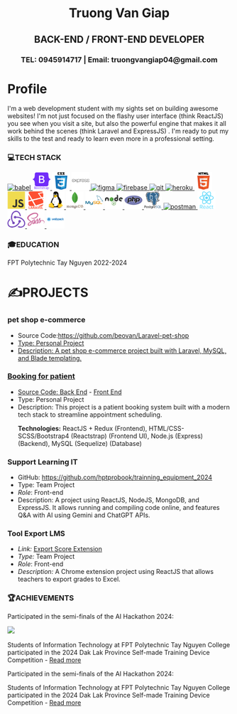 
<h1 align="center">Truong Van Giap</h1>
<h2 align="center">BACK-END / FRONT-END DEVELOPER</h1>
<h3 align="center">TEL: 0945914717 | Email: truongvangiap04@gmail.com</h1>

<h1  align="left" >Profile</h1>
<p align="left">I'm a web development student with my sights set on building awesome websites! I'm not just focused on the flashy user interface (think ReactJS) you see when you visit a site, but also the powerful engine that makes it all work behind the scenes (think Laravel and ExpressJS) . I'm ready to put my skills to the test and ready to learn even more in a professional setting.
</p>
 <section>
    <h3>💻TECH STACK</h3>
   <p align="left"> <a href="https://babeljs.io/" target="_blank" rel="noreferrer"> <img src="https://www.vectorlogo.zone/logos/babeljs/babeljs-icon.svg" alt="babel" width="40" height="40"/> </a> <a href="https://getbootstrap.com" target="_blank" rel="noreferrer"> <img src="https://raw.githubusercontent.com/devicons/devicon/master/icons/bootstrap/bootstrap-plain-wordmark.svg" alt="bootstrap" width="40" height="40"/> </a> <a href="https://www.w3schools.com/css/" target="_blank" rel="noreferrer"> <img src="https://raw.githubusercontent.com/devicons/devicon/master/icons/css3/css3-original-wordmark.svg" alt="css3" width="40" height="40"/> </a> <a href="https://expressjs.com" target="_blank" rel="noreferrer"> <img src="https://raw.githubusercontent.com/devicons/devicon/master/icons/express/express-original-wordmark.svg" alt="express" width="40" height="40"/> </a> <a href="https://www.figma.com/" target="_blank" rel="noreferrer"> <img src="https://www.vectorlogo.zone/logos/figma/figma-icon.svg" alt="figma" width="40" height="40"/> </a> <a href="https://firebase.google.com/" target="_blank" rel="noreferrer"> <img src="https://www.vectorlogo.zone/logos/firebase/firebase-icon.svg" alt="firebase" width="40" height="40"/> </a> <a href="https://git-scm.com/" target="_blank" rel="noreferrer"> <img src="https://www.vectorlogo.zone/logos/git-scm/git-scm-icon.svg" alt="git" width="40" height="40"/> </a> <a href="https://heroku.com" target="_blank" rel="noreferrer"> <img src="https://www.vectorlogo.zone/logos/heroku/heroku-icon.svg" alt="heroku" width="40" height="40"/> </a> <a href="https://www.w3.org/html/" target="_blank" rel="noreferrer"> <img src="https://raw.githubusercontent.com/devicons/devicon/master/icons/html5/html5-original-wordmark.svg" alt="html5" width="40" height="40"/> </a> <a href="https://developer.mozilla.org/en-US/docs/Web/JavaScript" target="_blank" rel="noreferrer"> <img src="https://raw.githubusercontent.com/devicons/devicon/master/icons/javascript/javascript-original.svg" alt="javascript" width="40" height="40"/> </a> <a href="https://laravel.com/" target="_blank" rel="noreferrer"> <img src="https://raw.githubusercontent.com/devicons/devicon/master/icons/laravel/laravel-plain-wordmark.svg" alt="laravel" width="40" height="40"/> </a> <a href="https://www.linux.org/" target="_blank" rel="noreferrer"> <img src="https://raw.githubusercontent.com/devicons/devicon/master/icons/linux/linux-original.svg" alt="linux" width="40" height="40"/> </a> <a href="https://www.mongodb.com/" target="_blank" rel="noreferrer"> <img src="https://raw.githubusercontent.com/devicons/devicon/master/icons/mongodb/mongodb-original-wordmark.svg" alt="mongodb" width="40" height="40"/> </a> <a href="https://www.mysql.com/" target="_blank" rel="noreferrer"> <img src="https://raw.githubusercontent.com/devicons/devicon/master/icons/mysql/mysql-original-wordmark.svg" alt="mysql" width="40" height="40"/> </a> <a href="https://nodejs.org" target="_blank" rel="noreferrer"> <img src="https://raw.githubusercontent.com/devicons/devicon/master/icons/nodejs/nodejs-original-wordmark.svg" alt="nodejs" width="40" height="40"/> </a> <a href="https://www.php.net" target="_blank" rel="noreferrer"> <img src="https://raw.githubusercontent.com/devicons/devicon/master/icons/php/php-original.svg" alt="php" width="40" height="40"/> </a> <a href="https://www.postgresql.org" target="_blank" rel="noreferrer"> <img src="https://raw.githubusercontent.com/devicons/devicon/master/icons/postgresql/postgresql-original-wordmark.svg" alt="postgresql" width="40" height="40"/> </a> <a href="https://postman.com" target="_blank" rel="noreferrer"> <img src="https://www.vectorlogo.zone/logos/getpostman/getpostman-icon.svg" alt="postman" width="40" height="40"/> </a> <a href="https://reactjs.org/" target="_blank" rel="noreferrer"> <img src="https://raw.githubusercontent.com/devicons/devicon/master/icons/react/react-original-wordmark.svg" alt="react" width="40" height="40"/> </a> <a href="https://redux.js.org" target="_blank" rel="noreferrer"> <img src="https://raw.githubusercontent.com/devicons/devicon/master/icons/redux/redux-original.svg" alt="redux" width="40" height="40"/> </a> <a href="https://sass-lang.com" target="_blank" rel="noreferrer"> <img src="https://raw.githubusercontent.com/devicons/devicon/master/icons/sass/sass-original.svg" alt="sass" width="40" height="40"/> </a> <a href="https://webpack.js.org" target="_blank" rel="noreferrer"> <img src="https://raw.githubusercontent.com/devicons/devicon/d00d0969292a6569d45b06d3f350f463a0107b0d/icons/webpack/webpack-original-wordmark.svg" alt="webpack" width="40" height="40"/> </a> </p>

  </section>

  <section>
    <h3>🎓EDUCATION</h3>
    <p>FPT Polytechnic Tay Nguyen 2022-2024</p>
  </section>
<h1>✍️PROJECTS</h1>
<section>
  <h3>pet shop e-commerce</h3>
  <ul>
    <li>Source Code:<a href="https://github.com/beovan/Laravel-pet-shop"/>https://github.com/beovan/Laravel-pet-shop</li>
    <li>Type: Personal Project</li>
    <li>Description: A pet shop e-commerce project built with Laravel, MySQL, and Blade templating.</li>
  </ul>
</section>

<section>
  <h3>Booking for patient</h3>  <ul>
   <li>Source Code: <a href="https://github.com/beovan/Backend-nodejs-Booking-care">Back End</a> -  <a href="https://github.com/beovan/Frontend-ReactJS-Booking-care">Front End</a></li>  
   <li>Type: Personal Project</li>  
   <li>Description: This project is a patient booking system built with a modern tech stack to streamline appointment scheduling.

**Technologies:** ReactJS + Redux (Frontend), HTML/CSS-SCSS/Bootstrap4 (Reactstrap) (Frontend UI), Node.js (Express) (Backend), MySQL (Sequelize) (Database)
</li>  
  </ul>
</section>

<section>
  <h3>Support Learning IT</h3>  <ul>
   <li>GitHub: <a href="https://github.com/hptprobook/trainning_equipment_2024">https://github.com/hptprobook/trainning_equipment_2024</a></li>  
   <li>Type: Team Project</li> 
<li><em>Role</em>: Front-end</li>
   <li>Description: A project using ReactJS, NodeJS, MongoDB, and ExpressJS. It allows running and compiling code online, and features Q&A with AI using Gemini and ChatGPT APIs.
</li>
  </ul>
</section>
<section>
  <h3>Tool Export LMS</h3>
 <ul dir="auto">
<li><em>Link:</em> <a href="https://chromewebstore.google.com/detail/export-score/nligchepkpodlccjkjliepebgloolfee?authuser=0&amp;hl=vi" rel="nofollow">Export Score Extension</a></li>
<li><em>Type:</em> Team Project</li>
<li><em>Role</em>: Front-end</li>
<li><em>Description:</em> A Chrome extension project using ReactJS that allows teachers to export grades to Excel.</li>
</ul>
  </ul>
</section>

  <section>
    <h3>🏆ACHIEVEMENTS</h3>
    <p>Participated in the semi-finals of the AI Hackathon 2024: </p>
   <img src="https://github.com/beovan/beovan/blob/main/FPT%20EDU%20HAKATHON%202024.jpg">
    <p>Students of Information Technology at FPT Polytechnic Tay Nguyen College participated in the 2024 Dak Lak Province Self-made Training Device Competition - <a href="https://feji.us/fuzh46">Read more</a></p>
 <p>Participated in the semi-finals of the AI Hackathon 2024: </p>
       <p>Students of Information Technology at FPT Polytechnic Tay Nguyen College participated in the 2024 Dak Lak Province Self-made Training Device Competition - <a href="https://caodang.fpt.edu.vn/tin-tuc-poly/tin-tay-nguyen/sinh-vien-fpt-polytechnic-tay-nguyen-dat-diem-cao-trong-ky-thi-moswc-2024-tai-da-nang.html?fbclid=IwZXh0bgNhZW0CMTEAAR3y_vH7d_xb--O4c4bH-4ucmhO2-mCVWgdqD2BdH3ey4aRXEPYZiTpYxyk_aem_XZ-6R2bJIGIEK506zKmdrg">Read more</a></p>

  </section>


